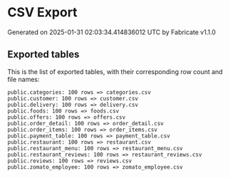 # CSV Export

Generated on 2025-01-31 02:03:34.414836012 UTC by Fabricate v1.1.0

## Exported tables

This is the list of exported tables, with their corresponding row count and file names:

    public.categories: 100 rows => categories.csv
    public.customer: 100 rows => customer.csv
    public.delivery: 100 rows => delivery.csv
    public.foods: 100 rows => foods.csv
    public.offers: 100 rows => offers.csv
    public.order_detail: 100 rows => order_detail.csv
    public.order_items: 100 rows => order_items.csv
    public.payment_table: 100 rows => payment_table.csv
    public.restaurant: 100 rows => restaurant.csv
    public.restaurant_menu: 100 rows => restaurant_menu.csv
    public.restaurant_reviews: 100 rows => restaurant_reviews.csv
    public.reviews: 100 rows => reviews.csv
    public.zomato_employee: 100 rows => zomato_employee.csv